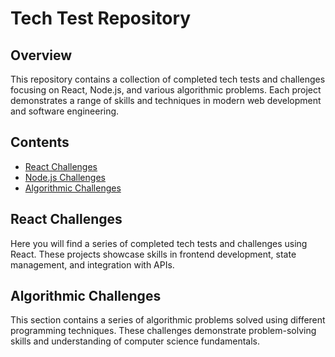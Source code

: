 # Tech Test Repository

## Overview

This repository contains a collection of completed tech tests and challenges focusing on React, Node.js, and various algorithmic problems. Each project demonstrates a range of skills and techniques in modern web development and software engineering.

## Contents

- [React Challenges](#react-challenges)
- [Node.js Challenges](#nodejs-challenges)
- [Algorithmic Challenges](#algorithmic-challenges)

## React Challenges

Here you will find a series of completed tech tests and challenges using React. These projects showcase skills in frontend development, state management, and integration with APIs.

## Algorithmic Challenges

This section contains a series of algorithmic problems solved using different programming techniques. These challenges demonstrate problem-solving skills and understanding of computer science fundamentals.
